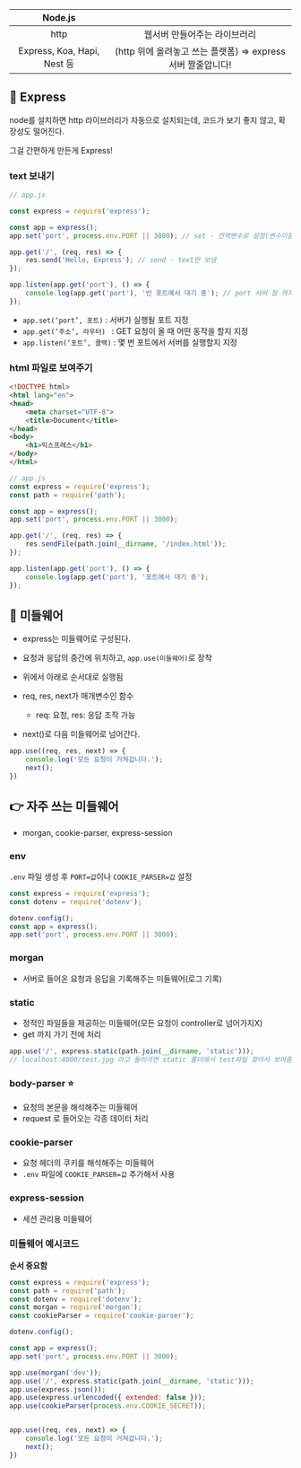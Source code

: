 |           Node.js           |                                                              |
| :-------------------------: | :----------------------------------------------------------: |
|            http             |                 웹서버 만들어주는 라이브러리                 |
| Express, Koa, Hapi, Nest 등 | (http 위에 올려놓고 쓰는 플랫폼) => express 서버 짤줄압니다! |





## 📌 Express

node를 설치하면 http 라이브러리가 자동으로 설치되는데, 코드가 보기 좋지 않고, 확장성도 떨어진다. 

그걸 간편하게 만든게 Express!



### text 보내기

``` javascript
// app.js

const express = require('express');

const app = express();
app.set('port', process.env.PORT || 3000); // set - 전역변수로 설정(변수이름, 값)

app.get('/', (req, res) => {
    res.send('Hello, Express'); // send - text만 보냄
});

app.listen(app.get('port'), () => {
    console.log(app.get('port'), '빈 포트에서 대기 중'); // port 서버 잘 켜지면 콜백 실행
});
```

- `app.set(‘port’, 포트)` : 서버가 실행될 포트 지정 
- `app.get(‘주소’, 라우터) ` : GET 요청이 올 때 어떤 동작을 할지 지정
- `app.listen(‘포트’, 콜백)` : 몇 번 포트에서 서버를 실행할지 지정





### html 파일로 보여주기

``` html
<!DOCTYPE html>
<html lang="en">
<head>
    <meta charset="UTF-8">
    <title>Document</title>
</head>
<body>
    <h1>익스프레스</h1>
</body>
</html>
```

```javascript
// app.js
const express = require('express');
const path = require('path');

const app = express();
app.set('port', process.env.PORT || 3000);

app.get('/', (req, res) => {
    res.sendFile(path.join(__dirname, '/index.html'));
});

app.listen(app.get('port'), () => {
    console.log(app.get('port'), '포트에서 대기 중');
});
```





## 📌 미들웨어

- express는 미들웨어로 구성된다.

- 요청과 응답의 중간에 위치하고, `app.use(미들웨어)`로 장착
- 위에서 아래로 순서대로 실행됨
- req, res, next가 매개변수인 함수 
  - req: 요청, res: 응답 조작 가능 
- next()로 다음 미들웨어로 넘어간다.

``` javascript
app.use((req, res, next) => {
    console.log('모든 요청이 거쳐갑니다.');
    next();
})
```



## 👉 자주 쓰는 미들웨어

- morgan, cookie-parser, express-session



### env

`.env` 파일 생성 후 `PORT=값`이나  `COOKIE_PARSER=값` 설정

``` javascript
const express = require('express');
const dotenv = require('dotenv');

dotenv.config();
const app = express();
app.set('port', process.env.PORT || 3000);
```



### morgan

- 서버로 들어온 요청과 응답을 기록해주는 미들웨어(로그 기록)



### static

- 정적인 파일들을 제공하는 미들웨어(모든 요청이 controller로 넘어가지X)
- get 까지 가기 전에 처리

``` javascript
app.use('/', express.static(path.join(__dirname, 'static'))); 
// localhost:4000/test.jpg 라고 들어가면 static 폴더에서 test파일 찾아서 보여줌
```



### body-parser ⭐

- 요청의 본문을 해석해주는 미들웨어
- request 로 들어오는 각종 데이터 처리



### cookie-parser

- 요청 헤더의 쿠키를 해석해주는 미들웨어
- `.env` 파일에 `COOKIE_PARSER=값` 추가해서 사용



### express-session

- 세션 관리용 미들웨어



### 미들웨어 예시코드

**순서 중요함**

```javascript
const express = require('express');
const path = require('path');
const dotenv = require('dotenv');
const morgan = require('morgan');
const cookieParser = require('cookie-parser');

dotenv.config();

const app = express();
app.set('port', process.env.PORT || 3000);

app.use(morgan('dev'));
app.use('/', express.static(path.join(__dirname, 'static'))); 
app.use(express.json());
app.use(express.urlencoded({ extended: false }));
app.use(cookieParser(process.env.COOKIE_SECRET));


app.use((req, res, next) => {
    console.log('모든 요청이 거쳐갑니다.');
    next();
})
```

